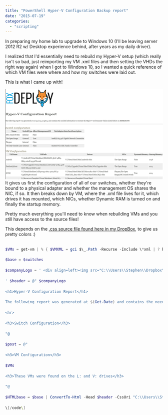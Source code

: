 ```yaml
---
title: "PowerShell Hyper-V Configuration Backup report"
date: "2015-07-19"
categories: 
  - "scripting"
---
```


In preparing my home lab to upgrade to Windows 10 (I'll be leaving server 2012 R2 w/ Desktop experience behind, after years as my daily driver).

I realized that I'd essentially need to rebuild my Hyper-V setup (which really isn't so bad, just reimporting my VM .xml files and then setting the VHDs the right way again) when I got to Windows 10, so I wanted a quick reference of which VM files were where and how my switches were laid out.

This is what I came up with!

[![VMConfig](images/vmconfig.png?w=636)](images/vmconfig.png) It gives us first the configuration of all of our switches, whether they're bound to a physical adapter and whether the management OS shares the NIC, if so. It then breaks down by VM, where the .xml file lives for it, which drives it has mounted, which NICs, whether Dynamic RAM is turned on and finally the startup memory.

Pretty much everything you'll need to know when rebuilding VMs and you still have access to the source files!

This depends on the [.css source file found here in my DropBox](https://dl.dropboxusercontent.com/u/6268163/style.css), to give us pretty colors :)

```powershell    $Switches = Get-VMSwitch | Select Name,SwitchType,AllowManagementOS,NetAdapterInterfaceDescription

$VMs = get-vm | % { $VMXML = gci $\_.Path -Recurse -Include \*xml | ? baseName -like "$($\_.VMId)\*" $VMDisk = Get-VMHardDiskDrive -VMName $\_.Name | Select -expand Path $VMNics = Get-VMNetworkAdapter -VMName $\_.Name | select -expand SwitchName \[pscustomobject\]@{VMName=$\_.Name; VMPath=$VMXML; Drives = $VMDisk -join "\`n" NICs = $VMNics -join ";" DynamicMemory = $\_.DynamicMemoryEnabled; StartupMemory = $\_.MemoryStartup/1mb } } | ConvertTo-Html -Fragment

$base = $switches

$companyLogo = ' <div align=left><img src="C:\\Users\\Stephen\\Dropbox\\Speaking\\Demos\\logo.png"></div>

' $header = @" $companyLogo

<h1>Hyper-V Configuration Report</h1>

The following report was generated at $(Get-Date) and contains the needed information to recreate the Hyper-V environment which existed before on $($Env:Computername)

<hr>

<h3>Switch Configuration</h3>

"@

$post = @"

<h3>VM Configuration</h3>

$VMs

<h3>These VMs were found on the L: and V: drives</h3>

"@

$HTMLbase = $base | ConvertTo-Html -Head $header -CssUri "C:\\Users\\Stephen\\Dropbox\\Speaking\\Demos\\style.css" \` -Title ("VM Configuration Report for $((Get-Date -UFormat "%Y-%m-%d"))") \` -PostContent $post $HTMLbase | out-file l:\\VMBackup\_$((Get-Date -UFormat "%Y-%m-%d"))\_Log.html

\[/code\]
